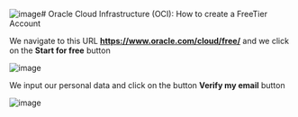 ![image](https://github.com/luiscoco/OracleCloud_FreeTier_Account/assets/32194879/0ca82eb9-f70e-49f1-b33e-30850e0c63bd)# Oracle Cloud Infrastructure (OCI): How to create a FreeTier Account

We navigate to this URL **https://www.oracle.com/cloud/free/** and we click on the **Start for free** button

![image](https://github.com/luiscoco/OracleCloud_FreeTier_Account/assets/32194879/68cca4ce-6fea-4096-b84e-167b67e0a71a)

We input our personal data and click on the button **Verify my email** button

![image](https://github.com/luiscoco/OracleCloud_FreeTier_Account/assets/32194879/057b1824-74c4-41d1-942e-4e6787c89b53)




